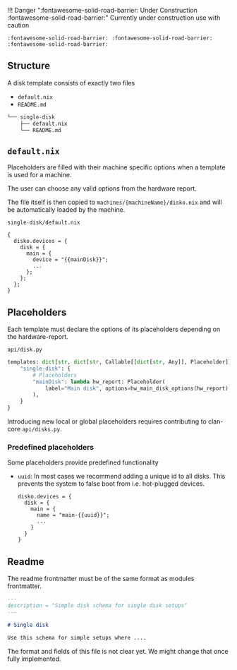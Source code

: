 
!!! Danger ":fontawesome-solid-road-barrier: Under Construction :fontawesome-solid-road-barrier:"
    Currently under construction use with caution

    :fontawesome-solid-road-barrier: :fontawesome-solid-road-barrier: :fontawesome-solid-road-barrier:


## Structure

A disk template consists of exactly two files

- `default.nix`
- `README.md`

```sh
└── single-disk
    ├── default.nix
    └── README.md
```

## `default.nix`

Placeholders are filled with their machine specific options when a template is used for a machine.

The user can choose any valid options from the hardware report.

The file itself is then copied to `machines/{machineName}/disko.nix` and will be automatically loaded by the machine.

`single-disk/default.nix`
```
{
  disko.devices = {
    disk = {
      main = {
        device = "{{mainDisk}}";
        ...
      };
    };
  };
}
```

## Placeholders

Each template must declare the options of its placeholders depending on the hardware-report.

`api/disk.py`
```py
templates: dict[str, dict[str, Callable[[dict[str, Any]], Placeholder]]] = {
    "single-disk": {
        # Placeholders
        "mainDisk": lambda hw_report: Placeholder(
            label="Main disk", options=hw_main_disk_options(hw_report), required=True
        ),
    }
}
```

Introducing new local or global placeholders requires contributing to clan-core `api/disks.py`.

### Predefined placeholders

Some placeholders provide predefined functionality

- `uuid`: In most cases we recommend adding a unique id to all disks. This prevents the system to false boot from i.e. hot-plugged devices.
    ```
    disko.devices = {
      disk = {
        main = {
          name = "main-{{uuid}}";
          ...
        }
      }
    }
    ```


## Readme

The readme frontmatter must be of the same format as modules frontmatter.

```markdown
---
description = "Simple disk schema for single disk setups"
---

# Single disk

Use this schema for simple setups where ....

```


The format and fields of this file is not clear yet. We might change that once fully implemented.